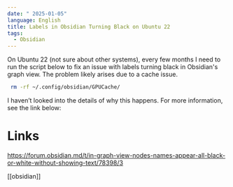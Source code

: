 ```yaml
---
date: " 2025-01-05"
language: English
title: Labels in Obsidian Turning Black on Ubuntu 22
tags:
  - Obsidian
---
```

On Ubuntu 22 (not sure about other systems), every few months I need to run the script below to fix an issue with labels turning black in Obsidian's graph view. The problem likely arises due to a cache issue.
```bash
 rm -rf ~/.config/obsidian/GPUCache/
```
I haven’t looked into the details of why this happens. For more information, see the link below:

# Links
https://forum.obsidian.md/t/in-graph-view-nodes-names-appear-all-black-or-white-without-showing-text/78398/3

[[obsidian]]